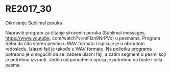 # RE2017_30
Otkrivanje Sublimal poruka


Napraviti program za čitanje skrivenih poruka (Sublimal messages, https://www.youtube.
com/watch?v=mFIzn9NrPVo) u pesmama. Program treba da čita stereo pesmu u WAV formatu
i ispisuje je u obrnutom redosledu. Izlazni fajl je takođe u WAV formatu.
Na početku programa potrebno je omogućiti da se izabere ulazni fajl, a zatim segment u
pesmi koji je potrebno izvrnuti. Jedna od ponuđenih opcija je potrebno da bude i cela pesma.

